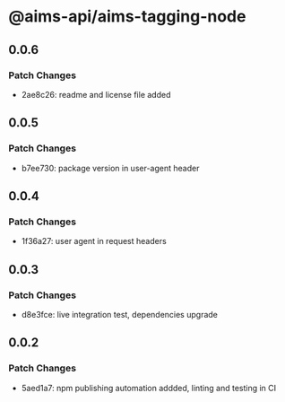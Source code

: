 # @aims-api/aims-tagging-node

## 0.0.6

### Patch Changes

- 2ae8c26: readme and license file added

## 0.0.5

### Patch Changes

- b7ee730: package version in user-agent header

## 0.0.4

### Patch Changes

- 1f36a27: user agent in request headers

## 0.0.3

### Patch Changes

- d8e3fce: live integration test, dependencies upgrade

## 0.0.2

### Patch Changes

- 5aed1a7: npm publishing automation addded, linting and testing in CI
